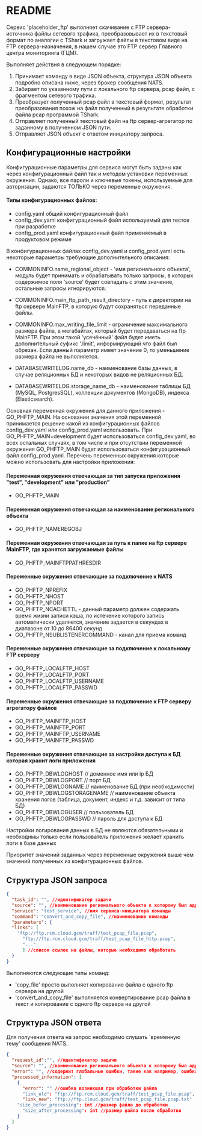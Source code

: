 # README

Сервис 'placeholder_ftp' выполняет скачивание с FTP сервера-источника файлы сетевого трафика, преобразовывает их в текстовый формат по аналогии с TShark и загружает файлы в текстовом виде на FTP сервера-назначения, в нашем случае это FTP сервер Главного центра мониторинга (ГЦМ).

Выполняет действия в следующем порядке:

1. Принимает команду в виде JSON объекта, структура JSON объекта подробно описана ниже, через брокер сообщения NATS.
2. Забирает по указанному пути с локального ftp сервера, pcap файл, с фрагментом сетевого трафика.
3. Преобразует полученный pcap файл в текстовый формат, результат преобразования похож на файл полученный в результате
   обработки файла pcap программой TShark.
4. Отправляет полученный текстовый файл на ftp сервер-агрегатор по заданному в полученном JSON пути.
5. Отправляет JSON объект с ответом инициатору запроса.

## Конфигурационные настройки

Конфигурационные параметры для сервиса могут быть заданы как через конфигурационный файл так и методом установки переменных окружения. Однако, все пароли и
ключевые токены, используемые для авторизации, задаются ТОЛЬКО через переменные окружения.

#### Типы конфигурационных файлов:

- config.yaml общий конфигурационный файл
- config_dev.yaml конфигурационный файл используемый для тестов при разработке
- config_prod.yaml конфигурационный файл применяемый в продуктовом режиме

В конфигурационных файлах config_dev.yaml и config_prod.yaml есть некоторые параметры требующие дополнительного описания:

- COMMONINFO.name_regional_object - 'имя регионального объекта', модуль будет принимать и обрабатывать только запросы, в которых содержимое поля 'source' будет совпадать с этим значение, остальные запросы игнорируются.

- COMMONINFO.main_ftp_path_result_directory - путь к директории на ftp сервере MainFTP, в которую будут сохраняться переданные файлы.

- COMMONINFO.max_writing_file_limit - ограничение максимального размера файла, в мегабайтах, который будет передаваться на ftp MainFTP. При этом такой 'усечённый' файл будет иметь дополнительный суфикс '.limit', информирующий что файл был обрезан. Если данный параметр имеет значение 0, то уменьшение размера файла не выполняется.

- DATABASEWRITELOG.name_db - наименование базы данных, в случае реляционных БД и некоторых видов не реляционных БД.

- DATABASEWRITELOG.storage_name_db - наименование таблицы БД (MySQL, PostgresSQL), коллекции документов (MongoDB), индекса (Elasticsearch).

Основная переменная окружения для данного приложения - GO_PHFTP_MAIN. На основании значения этой переменной принимается решение какой из конфигурационных файлов config_dev.yaml или config_prod.yaml использовать. При GO_PHFTP_MAIN=development будет использоваться config_dev.yaml, во всех остальных случаях, в том числе и при отсутствии переменной окружения GO_PHFTP_MAIN будет использоваться конфигурационный файл config_prod.yaml. Перечень переменных окружения которые можно использовать для настройки приложения:

#### Переменная окружения отвечающая за тип запуска приложения "test", "development" или "production"

- GO_PHFTP_MAIN

#### Переменная окружения отвечающая за наименование регионального объекта

- GO_PHFTP_NAMEREGOBJ

#### Переменная окружения отвечающая за путь к папке на ftp сервере MainFTP, где хранятся загружаемые файлы

- GO_PHFTP_MAINFTPPATHRESDIR

#### Переменные окружения отвечающие за подключение к NATS

- GO_PHFTP_NPREFIX
- GO_PHFTP_NHOST
- GO_PHFTP_NPORT
- GO_PHFTP_NCACHETTL - данный параметр должен содержать время жизни записи
  кэша, по истечение которого запись автоматически удаляется, значение задается
  в секундах в диапазоне от 10 до 86400 секунд
- GO_PHFTP_NSUBLISTENERCOMMAND - канал для приема команд

#### Переменные окружения отвечающие за подключение к локальному FTP серверу

- GO_PHFTP_LOCALFTP_HOST
- GO_PHFTP_LOCALFTP_PORT
- GO_PHFTP_LOCALFTP_USERNAME
- GO_PHFTP_LOCALFTP_PASSWD

#### Переменные окружения отвечающие за подключение к FTP серверу агрегатору файлов

- GO_PHFTP_MAINFTP_HOST
- GO_PHFTP_MAINFTP_PORT
- GO_PHFTP_MAINFTP_USERNAME
- GO_PHFTP_MAINFTP_PASSWD

#### Переменные окружения отвечающие за настройки доступа к БД которая хранит логи приложения

- GO_PHFTP_DBWLOGHOST // доменное имя или ip БД
- GO_PHFTP_DBWLOGPORT // порт БД
- GO_PHFTP_DBWLOGNAME // наименование БД (при необходимости)
- GO_PHFTP_DBWLOGSTORAGENAME // наименование объекта хранения логов (таблица, документ, индекс и т.д. зависит от типа БД)
- GO_PHFTP_DBWLOGUSER // пользователь БД
- GO_PHFTP_DBWLOGPASSWD // пароль для доступа к БД

Настройки логирования данных в БД не являются обязательными и необходимы только если пользователь приложения желает хранить логи в базе данных

Приоритет значений заданных через переменные окружения выше чем значений полученных из конфигурационных файлов.

## Структура JSON запроса

```json
{
  "task_id": "", //идентификатор задачи
  "source": "", //наименование регионального объекта к которому был адресован запрос
  "service": "test_service", //имя сервиса-инициатора команды
  "command": "convert_and_copy_file", //наименование команды
  "parameters": {
  "links": [
    "ftp://ftp.rcm.cloud.gcm/traff/test_pcap_file.pcap",
	  "ftp://ftp.rcm.cloud.gcm/traff/test_pcap_file_http.pcap",
	  "..."
	  ] //список ссылок на файлы, которые необходимо обработать
  }
}
```

Выполняются следующие типы команд:

- 'copy_file' просто выполняет копирование файла с одного ftp сервера на другой
- 'convert_and_copy_file' выполняется конвертирование pcap файла в текст и копирование с одного ftp сервера на другой

## Структура JSON ответа

Для получения ответа на запрос необходимо слушать 'временную тему' сообщения NATS.

```json
{
  "request_id":"", //идентификатор задачи
  "source": "", //наименование регионального объекта к которому был адресован запрос
  "error": "", //содержит глобальные ошибки, такие как например, ошибка подключения к ftp серверу
  "processed_information": [
	{
	  "error": "" //ошибка возникшая при обработки файла
	  "link_old": "ftp://ftp.rcm.cloud.gcm/traff/test_pcap_file.pcap",
	  "link_new": "ftp://ftp.cloud.gcm/traff/test_pcap_file.pcap.txt"
    "size_befor_processing": int //размер файла до обработки
	  "size_after_processing": int //размер файла после обработки
	}
  ]
}
```
